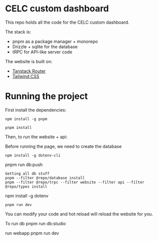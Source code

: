 # CELC custom dashboard

This repo holds all the code for the CELC custom dashboard.

The stack is:

- pnpm as a package manager + monorepo
- Drizzle + sqlite for the database
- tRPC for API-like server code

The website is built on:

- [Tanstack Router](https://tanstack.com/router)
- [Tailwind CSS](https://tailwindcss.com/)

# Running the project

First install the dependencies:

```
npm install -g pnpm
```

```
pnpm install
```

Then, to run the website + api:

Before running the page, we need to create the database

```
npm install -g dotenv-cli
```

pnpm run db:push

```
Getting all db stuff
pnpm --filter @repo/database install
pnpm --filter @repo/trpc --filter website --filter api --filter @repo/types install
```

npm install -g dotenv

```
pnpm run dev
```

You can modify your code and hot reload will reload the website for you.

To run db
pnpm run db:studio

run webapp
pnpm run dev
